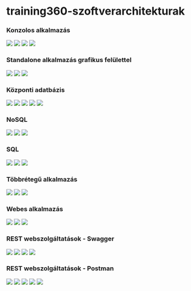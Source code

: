 # training360-szoftverarchitekturak
<h3>Konzolos alkalmazás</h3>
<img src="img/console1.PNG">
<img src="img/console2.PNG">
<img src="img/console3.PNG">
<img src="img/console4.PNG">
<h3>Standalone alkalmazás grafikus felülettel</h3>
<img src="img/gui1.PNG">
<img src="img/gui2.PNG">
<img src="img/gui3.PNG">
<h3>Központi adatbázis</h3>
<img src="img/központiadatbázis1.PNG">
<img src="img/központiadatbázis2.PNG">
<img src="img/központiadatbázis3.PNG">
<img src="img/központiadatbázis4.PNG">
<img src="img/központiadatbázis5.PNG">
<h3>NoSQL</h3>
<img src="img/nosql1.PNG">
<img src="img/nosql2.PNG">
<img src="img/nosql3.PNG">
<h3>SQL</h3>
<img src="img/sql1.PNG">
<img src="img/sql2.PNG">
<img src="img/sql3.PNG">
<h3>Többrétegű alkalmazás</h3>
<img src="img/többrétegű1.PNG">
<img src="img/többrétegű2.PNG">
<img src="img/többrétegű3.PNG">
<h3>Webes alkalmazás</h3>
<img src="img/Webesalkalmazas1.PNG">
<img src="img/Webesalkalmazas2.PNG">
<img src="img/Webesalkalmazas3.PNG">
<h3>REST webszolgáltatások - Swagger</h3>
<img src="img/swagger1.PNG">
<img src="img/swagger2.PNG">
<img src="img/swagger3.PNG">
<img src="img/swagger4.PNG">
<h3>REST webszolgáltatások - Postman</h3>
<img src="img/postman1.PNG">
<img src="img/postman2.PNG">
<img src="img/postman3.PNG">
<img src="img/postman4.PNG">
<img src="img/postman5.PNG">
